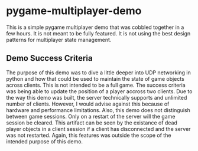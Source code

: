 # pygame-multiplayer-demo
This is a simple pygame multiplayer demo that was cobbled together in a few hours. It is not meant to be fully featured. It is not using the best design patterns for multiplayer state management.

## Demo Success Criteria
The purpose of this demo was to dive a little deeper into UDP networking in python and how that could be used to maintain the state of game objects across clients. This is not intended to be a full game. The success criteria was being able to update the position of a player accross two clients. Due to the way this demo was built, the server technically supports and unlimited number of clients. However, I would advise against this because of hardware and performance limitations. Also, this demo does not distinguish between game sessions. Only on a restart of the server will the game session be cleared. This artifact can be seen by the existance of dead player objects in a client session if a client has disconnected and the server was not restarted. Again, this features was outside the scope of the intended purpose of this demo.
